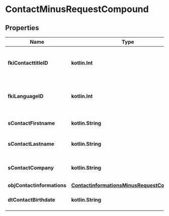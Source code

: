 
# ContactMinusRequestCompound

## Properties
Name | Type | Description | Notes
------------ | ------------- | ------------- | -------------
**fkiContacttitleID** | **kotlin.Int** | The unique ID of the Contacttitle.  Valid values:  |Value|Description| |-|-| |1|Ms.| |2|Mr.| |4|(Blank)| |5|Me (For Notaries)| | 
**fkiLanguageID** | **kotlin.Int** | The unique ID of the Language.  Valid values:  |Value|Description| |-|-| |1|French| |2|English| | 
**sContactFirstname** | **kotlin.String** | The First name of the contact | 
**sContactLastname** | **kotlin.String** | The Last name of the contact | 
**sContactCompany** | **kotlin.String** | The Company name of the contact | 
**objContactinformations** | [**ContactinformationsMinusRequestCompound**](ContactinformationsMinusRequestCompound.md) |  | 
**dtContactBirthdate** | **kotlin.String** | The Birth Date of the contact |  [optional]



